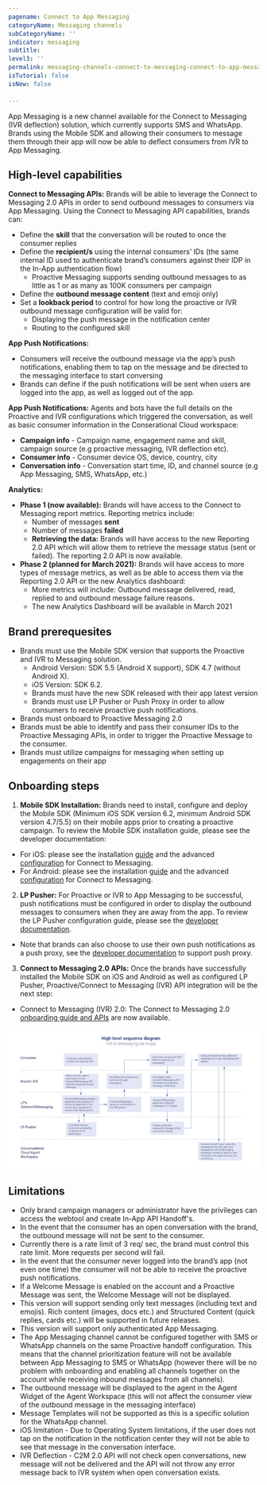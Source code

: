```yaml
---
pagename: Connect to App Messaging 
categoryName: Messaging channels
subCategoryName: ''
indicator: messaging
subtitle: 
level3: ''
permalink: messaging-channels-connect-to-messaging-connect-to-app-messaging.html
isTutorial: false
isNew: false

---
```


App Messaging is a new channel available for the Connect to Messaging (IVR deflection) solution, which currently supports SMS and WhatsApp. Brands using the Mobile SDK and allowing their consumers to message them through their app will now be able to deflect consumers from IVR to App Messaging.

## High-level capabilities

**Connect to Messaging APIs:** Brands will be able to leverage the Connect to Messaging 2.0 APIs in order to send outbound messages to consumers via App Messaging. Using the Connect to Messaging API capabilities, brands can:
* Define the **skill** that the conversation will be routed to once the consumer replies
* Define the **recipient/s** using the internal consumers’ IDs (the same internal ID used to authenticate brand’s consumers against their IDP in the In-App authentication flow)
   * Proactive Messaging supports sending outbound messages to as little as 1 or as many as 100K consumers per campaign   
* Define the **outbound message content** (text and emoji only)
* Set a **lookback period** to control for how long the proactive or IVR outbound message configuration will be valid for:
   * Displaying the push message in the notification center
   * Routing to the configured skill     

**App Push Notifications:** 
* Consumers will receive the outbound message via the app’s push notifications, enabling them to tap on the message and be directed to the messaging interface to start conversing 
* Brands can define if the push notifications will be sent when users are logged into the app, as well as logged out of the app. 

**App Push Notifications:** Agents and bots have the full details on the Proactive and IVR configurations which triggered the conversation, as well as basic consumer information in the Conserational Cloud workspace: 
* **Campaign info** - Campaign name, engagement name and skill, campaign source (e.g proactive messaging, IVR deflection etc).
* **Consumer info** - Consumer device OS, device, country, city
* **Conversation info** - Conversation start time, ID, and channel source (e.g App Messaging, SMS, WhatsApp, etc.)

**Analytics:** 
* **Phase 1 (now available):** Brands will have access to the Connect to Messaging report metrics. Reporting metrics include: 
  * Number of messages **sent**
  * Number of messages **failed**
  * **Retrieving the data:** Brands will have access to the new Reporting 2.0 API which will allow them to retrieve the message status (sent or failed). The reporting 2.0 API is now available. 
* **Phase 2 (planned for March 2021):** Brands will have access to more types of message metrics, as well as be able to access them via the Reporting 2.0 API or the new Analytics dashboard:
  * More metrics will include: Outbound message delivered, read, replied to and outbound message failure reasons. 
  * The new Analytics Dashboard will be available in March 2021 

## Brand prerequesites 

* Brands must use the Mobile SDK version that supports the Proactive and IVR to Messaging solution.
    * Android Version: SDK 5.5 (Android X support), SDK 4.7 (without Android X).
    * iOS Version: SDK 6.2.
    * Brands must have the new SDK released with their app latest version 
    * Brands must use LP Pusher or Push Proxy in order to allow consumers to receive proactive push notifications.
* Brands must onboard to Proactive Messaging 2.0 
* Brands must be able to identify and pass their consumer IDs to the Proactive Messaging APIs, in order to trigger the Proactive Message to the consumer. 
* Brands must utilize campaigns for messaging when setting up engagements on their app

## Onboarding steps

1. **Mobile SDK Installation:** Brands need to install, configure and deploy the Mobile SDK (Minimum iOS SDK version 6.2, minimum Android SDK version 4.7/5.5) on their mobile apps prior to creating a proactive campaign. To review the Mobile SDK installation guide, please see the developer documentation:
  * For iOS: please see the installation [guide](https://developers.liveperson.com/mobile-app-messaging-sdk-for-ios-overview.html) and the advanced [configuration](https://developers.liveperson.com/mobile-app-messaging-sdk-for-ios-advanced-features-proactive-and-ivr-deflection-to-app-messaging.html) for Connect to Messaging. 
  * For Android: please see the installation [guide](https://developers.liveperson.com/mobile-app-messaging-sdk-for-android-overview.html) and the advanced [configuration](https://developers.liveperson.com/mobile-app-messaging-sdk-for-android-advanced-features-proactive-and-ivr-deflection-to-app-messaging.html) for Connect to Messaging. 

2. **LP Pusher:** For Proactive or IVR to App Messaging to be successful, push notifications must be configured in order to display the outbound messages to consumers when they are away from the app. To review the LP Pusher configuration guide, please see the [developer documentation](https://developers.liveperson.com/push-notification-service-overview.html). 
  * Note that brands can also choose to use their own push notifications as a push proxy, see the [developer documentation](https://developers.liveperson.com/push-notification-service-overview.html) to support push proxy. 

3. **Connect to Messaging 2.0 APIs:** Once the brands have successfully installed the Mobile SDK on iOS and Android as well as configured LP Pusher, Proactive/Connect to Messaging (IVR) API integration will be the next step:
  * Connect to Messaging (IVR) 2.0: The Connect to Messaging 2.0 [onboarding guide and APIs](messaging-channels-connect-to-messaging-user-guide.html) are now available. 

![](img/ivr-to-app-messaging-1.png)

## Limitations 

* Only brand campaign managers or administrator have the privileges can access the webtool and create In-App API Handoff's.  
* In the event that the consumer has an open conversation with the brand, the outbound message will not be sent to the consumer.
* Currently there is a rate limit of 3 req/ sec, the brand must control this rate limit. More requests per second will fail. 
* In the event that the consumer never logged into the brand’s app (not even one time) the consumer will not be able to receive the proactive push notifications.
* If a Welcome Message is enabled on the account and a Proactive Message was sent, the Welcome Message will not be displayed. 
* This version will support sending only text messages (including text and emojis). Rich content (images, docs etc.) and Structured Content (quick replies, cards etc.) will be supported in future releases.
* This version will support only authenticated App Messaging. 
* The App Messaging channel cannot be configured together with SMS or WhatsApp channels on the same Proactive handoff configuration. This means that the channel prioritization feature will not be available between App Messaging to SMS or WhatsApp (however there will be no problem with onboarding and enabling all channels together on the account while receiving inbound messages from all channels).   
* The outbound message will be displayed to the agent in the Agent Widget of the Agent Workspace (this will not affect the consumer view of the outbound message in the messaging interface)
* Message Templates will not be supported as this is a specific solution for the WhatsApp channel. 
* iOS limitation - Due to Operating System limitations, if the user does not tap on the notification in the notification center they  will not be able to see that message in the conversation interface.
* IVR Deflection - C2M 2.0 API will not check open conversations, new message will not be delivered and the API will not throw any error message back to IVR system when open conversation exists.  
